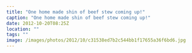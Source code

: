 ```yaml
---
title: "One home made shin of beef stew coming up!"
caption: "One home made shin of beef stew coming up!"
date: 2012-10-20T08:25Z
location: ""
tags: ""
image: /images/photos/2012/10/c31538ed7b2c544bb1f17655a36f6bd6.jpg
---
```

